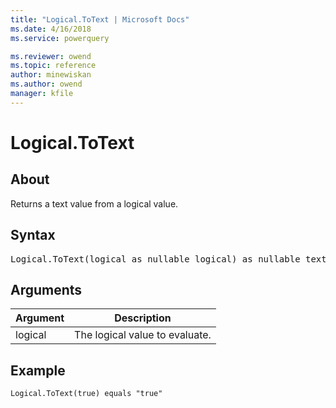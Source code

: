 ```yaml
---
title: "Logical.ToText | Microsoft Docs"
ms.date: 4/16/2018
ms.service: powerquery

ms.reviewer: owend
ms.topic: reference
author: minewiskan
ms.author: owend
manager: kfile
---
```

# Logical.ToText

  
## About  
Returns a text value from a logical value.  
  
## Syntax

<pre>
Logical.ToText(logical as nullable logical) as nullable text  
</pre>
  
## Arguments  
  
|Argument|Description|  
|------------|---------------|  
|logical|The logical value to evaluate.|  
  
## Example  
  
```powerquery-m
Logical.ToText(true) equals "true"  
```  
